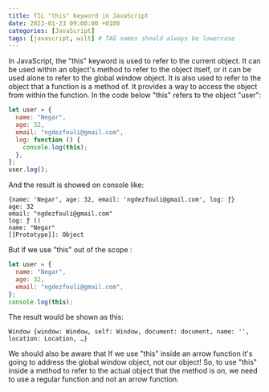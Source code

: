 ```yaml
---
title: TIL "this" keyword in JavaScript
date: 2023-01-23 09:00:00 +0100
categories: [JavaScript]
tags: [javascript, wilt] # TAG names should always be lowercase
---
```


In JavaScript, the "this" keyword is used to refer to the current object. It can be used within an object's method to refer to the object itself, or it can be used alone to refer to the global window object.
It is also used to refer to the object that a function is a method of. It provides a way to access the object from within the function.
In the code below "this" refers to the object "user":

```JavaScript
let user = {
  name: "Negar",
  age: 32,
  email: "ngdezfouli@gmail.com",
  log: function () {
    console.log(this);
  },
};
user.log();
```

And the result is showed on console like:

```
{name: 'Negar', age: 32, email: 'ngdezfouli@gmail.com', log: ƒ}
age: 32
email: "ngdezfouli@gmail.com"
log: ƒ ()
name: "Negar"
[[Prototype]]: Object
```

But if we use "this" out of the scope :

```JavaScript
let user = {
  name: "Negar",
  age: 32,
  email: "ngdezfouli@gmail.com",
};
console.log(this);

```

The result would be shown as this:

```
Window {window: Window, self: Window, document: document, name: '', location: Location, …}
```

We should also be aware that If we use "this" inside an arrow function it's going to address the global window object, not our object! So, to use "this" inside a method to refer to the actual object that the method is on, we need to use a regular function and not an arrow function.
